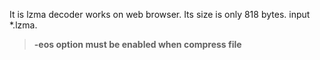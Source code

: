 It is lzma decoder works on web browser. Its size is only 818 bytes. input *.lzma.
>**-eos option must be enabled when compress file**
